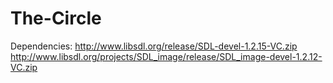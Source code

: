 The-Circle
==========
Dependencies:
http://www.libsdl.org/release/SDL-devel-1.2.15-VC.zip
http://www.libsdl.org/projects/SDL_image/release/SDL_image-devel-1.2.12-VC.zip
